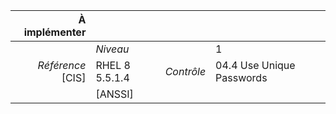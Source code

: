 
|           À implémenter    |    |    |    |
|----------------:|:---|---:|:---|
|                 |*Niveau*|| 1 |
|*Référence* [CIS]| RHEL 8 5.5.1.4 |*Contrôle*| 04.4 Use Unique Passwords |
|                 |[ANSSI] ||  |

